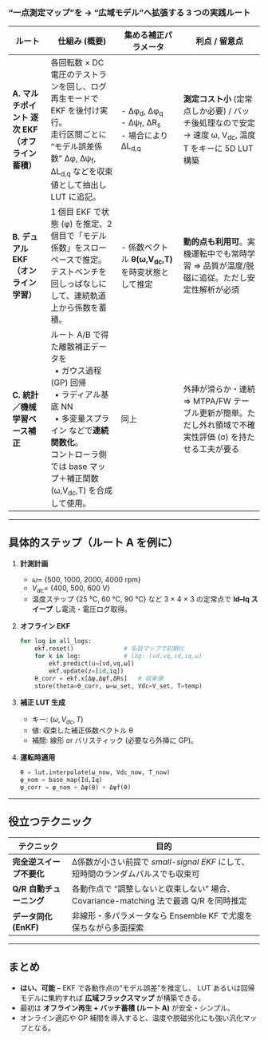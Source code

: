 ### “一点測定マップ”を → “広域モデル”へ拡張する 3 つの実践ルート

| ルート                            | 仕組み (概要)                                                                                                                                      | 集める補正パラメータ                                                                                       | 利点 / 留意点                                                                          |
| ------------------------------ | --------------------------------------------------------------------------------------------------------------------------------------------- | ------------------------------------------------------------------------------------------------ | --------------------------------------------------------------------------------- |
| **A. マルチポイント 逐次 EKF（オフライン蓄積）** | 各回転数 × DC 電圧のテストランを回し、ログ再生モードで EKF を後付け実行。<br>走行区間ごとに “モデル誤差係数” Δφ, Δψ<sub>f</sub>, ΔL<sub>d,q</sub> などを収束値として抽出し LUT に追記。                    | - Δφ<sub>d</sub>, Δφ<sub>q</sub><br>- Δψ<sub>f</sub>, ΔR<sub>s</sub><br>- 場合により ΔL<sub>d,q</sub> | **測定コスト小** (定常点しか必要) / バッチ後処理なので安定<br>→ 速度 ω, V<sub>dc</sub>, 温度 T をキーに 5D LUT 構築 |
| **B. デュアル EKF（オンライン学習）**       | 1 個目 EKF で状態 (φ) を推定、2 個目で「モデル係数」をスローペースで推定。<br>テストベンチを回しっぱなしにして、連続軌道上から係数を蓄積。                                                                | - 係数ベクトル **θ(ω,V<sub>dc</sub>,T)** を時変状態として推定                                                    | **動的点も利用可**。実機運転中でも常時学習 ⇒ 品質が温度/脱磁に追従。ただし安定性解析が必須                                 |
| **C. 統計／機械学習ベース補正**            | ルート A/B で得た離散補正データを<br> • ガウス過程 (GP) 回帰<br> • ラディアル基底 NN<br> • 多変量スプライン などで**連続関数化**。<br>コントローラ側では base マップ＋補正関数(ω,V<sub>dc</sub>,T) を合成して使用。 | 同上                                                                                               | 外挿が滑らか・連続 ⇒ MTPA/FW テーブル更新が簡単。ただし外れ領域で不確実性評価 (σ) を持たせる工夫が要る                       |

---

## 具体的ステップ（ルート A を例に）

1. **計測計画**

   * $ω =$ {500, 1000, 2000, 4000 rpm}
   * $V_{dc} =$ {400, 500, 600 V}
   * 温度ステップ {25 °C, 60 °C, 90 °C}
     など 3 × 4 × 3 の定常点で **Id–Iq スイープ** し電流・電圧ログ取得。

2. **オフライン EKF**

   ```python
   for log in all_logs:
       ekf.reset()              # 名目マップで初期化
       for k in log:            # log: (vd,vq,id,iq,ω)
           ekf.predict(u=[vd,vq,ω])
           ekf.update(z=[id,iq])
       θ_corr = ekf.x[Δφ,Δψf,ΔRs]   # 収束値
       store(theta=θ_corr, ω=ω_set, Vdc=V_set, T=temp)
   ```

3. **補正 LUT 生成**

   * キー: $(ω,\,V_{dc},\,T)$
   * 値: 収束した補正係数ベクトル θ
   * 補間: 線形 or バリスティック (必要なら外挿に GP)。

4. **運転時適用**

   ```python
   θ = lut.interpolate(ω_now, Vdc_now, T_now)
   φ_nom = base_map(Id,Iq)
   φ_corr = φ_nom + Δφ(θ) + Δψf(θ)
   ```

---

## 役立つテクニック

| テクニック            | 目的                                                        |
| ---------------- | --------------------------------------------------------- |
| **完全逆スイープ不要化**   | Δ係数が小さい前提で *small-signal EKF* にして、短時間のランダムパルスでも収束可        |
| **Q/R 自動チューニング** | 各動作点で “調整しないと収束しない” 場合、Covariance-matching 法で最適 Q/R を同時推定 |
| **データ同化 (EnKF)** | 非線形・多パラメータなら Ensemble KF で尤度を保ちながら多面探索                    |

---

## まとめ

* **はい、可能** – EKF で各動作点の“モデル誤差”を推定し、
  LUT あるいは回帰モデルに集約すれば **広域フラックスマップ** が構築できる。
* 最初は **オフライン再生 + バッチ蓄積 (ルート A)** が安全・シンプル。
* オンライン適応や GP 補間を導入すると、温度や脱磁劣化にも強い汎化マップとなる。

